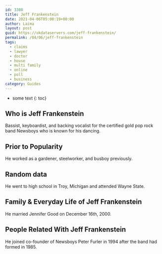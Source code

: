 ```yaml
---
id: 3308
title: Jeff Frankenstein
date: 2021-04-06T05:00:19+00:00
author: Laima
layout: post
guid: https://ukdataservers.com/jeff-frankenstein/
permalink: /04/06/jeff-frankenstein
tags:
  - claims
  - lawyer
  - doctor
  - house
  - multi family
  - online
  - poll
  - business
category: Guides
---
```


* some text
{: toc}


## Who is Jeff Frankenstein
                  
                  
                  
Bassist, keyboardist, and backing vocalist for the certified gold pop rock band Newsboys who is known for his dancing.
                  
              
            
              
            
                
                
                
## Prior to Popularity
                  
                  
                  
He worked as a gardener, steelworker, and busboy previously.
                  
              
            
              
            
                
                
                
## Random data
                  
                  
                  
He went to high school in Troy, Michigan and attended Wayne State.
                  
              
            
              
            
                
                
                
## Family & Everyday Life of Jeff Frankenstein
                  
                  
                  
He married Jennifer Good on December 16th, 2000.
                  
              
            
              
            
                
                
                
## People Related With Jeff Frankenstein
                  
                  
                  
He joined co-founder of Newsboys Peter Furler in 1994 after the band had formed in 1985.
                  
              
            
              
            
                
              
            
              
              
            
            
              
            
          
          
          